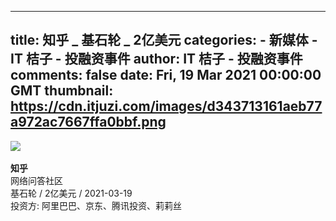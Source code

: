 
---
title: 知乎 _ 基石轮 _ 2亿美元
categories: 
    - 新媒体
    - IT 桔子 - 投融资事件
author: IT 桔子 - 投融资事件
comments: false
date: Fri, 19 Mar 2021 00:00:00 GMT
thumbnail: https://cdn.itjuzi.com/images/d343713161aeb77a972ac7667ffa0bbf.png
---

<div>   
<img src="https://cdn.itjuzi.com/images/d343713161aeb77a972ac7667ffa0bbf.png" referrerpolicy="no-referrer"><br><br>
        <strong>知乎</strong><br>
        网络问答社区<br>
        基石轮 / 2亿美元 / 2021-03-19<br>
        投资方: 阿里巴巴、京东、腾讯投资、莉莉丝
        
</div>
            